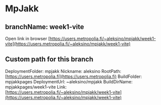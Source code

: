 # MpJakk

## branchName: week1-vite

Open link in browser [https://users.metropolia.fi/~aleksino/mpjakk/week1-vite](https://users.metropolia.fi/~aleksino/mpjakk/week1-vite)

## Custom path for this branch 

DeploymentFolder: mpjakk
Nickname: aleksino
RootPath: [https://users.metropolia.fi](https://users.metropolia.fi)
BuildFolder: mpjakkpages
DeploymentUrl: ~aleksino/mpjakk
BuildDirName: mpjakkpages/week1-vite
Link: [https://users.metropolia.fi/~aleksino/mpjakk/week1-vite](https://users.metropolia.fi/~aleksino/mpjakk/week1-vite)
